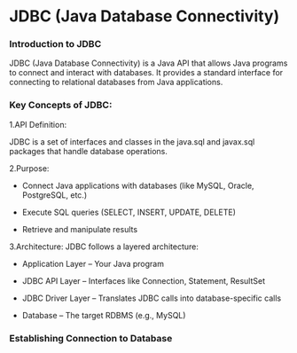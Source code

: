 # JDBC (Java Database Connectivity)
### Introduction to JDBC
JDBC (Java Database Connectivity) is a Java API that allows Java programs to connect and interact with databases. It provides a standard interface for connecting to relational databases from Java applications.

### Key Concepts of JDBC:
1.API Definition:

  JDBC is a set of interfaces and classes in the java.sql and javax.sql packages that handle 
  database operations.
  
2.Purpose:

  - Connect Java applications with databases (like MySQL, Oracle, PostgreSQL, etc.)
  
  - Execute SQL queries (SELECT, INSERT, UPDATE, DELETE)
  
  - Retrieve and manipulate results

3.Architecture:
JDBC follows a layered architecture:
   - Application Layer – Your Java program

   - JDBC API Layer – Interfaces like Connection, Statement, ResultSet

   - JDBC Driver Layer – Translates JDBC calls into database-specific calls

   - Database – The target RDBMS (e.g., MySQL)

### Establishing Connection to Database


     
